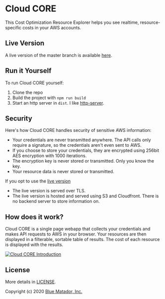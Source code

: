 # Cloud CORE

This Cost Optimization Resource Explorer helps you see realtime, resource-specific costs in your AWS accounts.

## Live Version

A live version of the master branch is available [here](https://tools.bluematador.com/cloud-core/).

## Run it Yourself

To run Cloud CORE yourself:

1. Clone the repo
1. Build the project with `npm run build`
1. Start an http server in `dist`. I like [http-server](https://github.com/http-party/http-server).

## Security

Here's how Cloud CORE handles security of sensitive AWS information:

* Your credentials are never transmitted anywhere. The API calls only require a signature, so the credentials aren't even sent to AWS.
* If you choose to store your credentials, they are encrypted using 256bit AES encryption with 1000 iterations.
* The encryption key is never stored or transmitted. Only you know the key.
* Your resource data is never stored or transmitted.

If you opt to use the [live version](https://tools.bluematador.com/cloud-core/)

* The live version is served over TLS.
* The live version is hosted and served using S3 and Cloudfront. There is no backend server to store information on.

## How does it work?

Cloud CORE is a single page webapp that collects your credentials and makes API requests to AWS in your browser.
Your resources are then displayed in a filterable, sortable table of results. The cost of each resource is displayed with the results.

[![Cloud CORE Introduction](https://img.youtube.com/vi/NHqnZRja7pM/0.jpg)](https://www.youtube.com/watch?v=NHqnZRja7pM)

## License

More details in [LICENSE](LICENSE).

Copyright (c) 2020 [Blue Matador, Inc.](https://www.bluematador.com)
